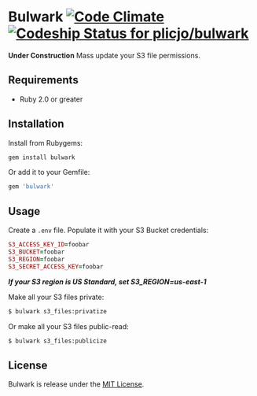 # Bulwark [![Code Climate](https://codeclimate.com/repos/571a2d7e5bd56f13060002a9/badges/b5171ef5b97a22f27c48/gpa.svg)](https://codeclimate.com/repos/571a2d7e5bd56f13060002a9/feed) [ ![Codeship Status for plicjo/bulwark](https://codeship.com/projects/e7b0f000-ead8-0133-1717-5e83b9717393/status?branch=master)](https://codeship.com/projects/148019)

**Under Construction** Mass update your S3 file permissions.

## Requirements
* Ruby 2.0 or greater

## Installation
Install from Rubygems:

```ruby
gem install bulwark
```

Or add it to your Gemfile:

```ruby
gem 'bulwark'
```

## Usage
Create a `.env` file. Populate it with your S3 Bucket credentials:
```ruby
S3_ACCESS_KEY_ID=foobar
S3_BUCKET=foobar
S3_REGION=foobar
S3_SECRET_ACCESS_KEY=foobar
```
***If your S3 region is US Standard, set S3_REGION=us-east-1***


Make all your S3 files private:
```sh
$ bulwark s3_files:privatize
```

Or make all your S3 files public-read:
```sh
$ bulwark s3_files:publicize
```

## License
Bulwark is release under the [MIT License](https://opensource.org/licenses/MIT).
